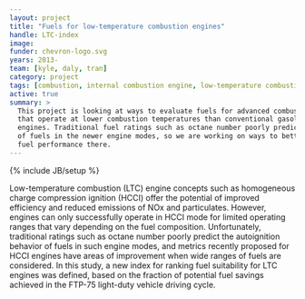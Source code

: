 ```yaml
---
layout: project
title: "Fuels for low-temperature combustion engines"
handle: LTC-index
image:
funder: chevron-logo.svg
years: 2013-
team: [kyle, daly, tran]
category: project
tags: [combustion, internal combustion engine, low-temperature combustion, HCCI]
active: true
summary: >
  This project is looking at ways to evaluate fuels for advanced combustion engines
  that operate at lower combustion temperatures than conventional gasoline or diesel
  engines. Traditional fuel ratings such as octane number poorly predict the behavior
  of fuels in the newer engine modes, so we are working on ways to better quantify
  fuel performance there.
---
```

{% include JB/setup %}

Low-temperature combustion (LTC) engine concepts such as homogeneous charge compression ignition (HCCI) offer the potential of improved efficiency and reduced emissions of NOx and particulates. However, engines can only successfully operate in HCCI mode for limited operating ranges that vary depending on the fuel composition. Unfortunately, traditional ratings such as octane number poorly predict the autoignition behavior of fuels in such engine modes, and metrics recently proposed for HCCI engines have areas of improvement when wide ranges of fuels are considered. In this study, a new index for ranking fuel suitability for LTC engines was defined, based on the fraction of potential fuel savings achieved in the FTP-75 light-duty vehicle driving cycle.
